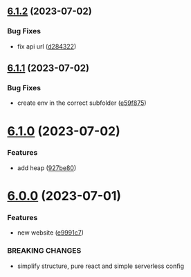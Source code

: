 ## [6.1.2](https://github.com/rfoel/rafaelfranco.com/compare/v6.1.1...v6.1.2) (2023-07-02)


### Bug Fixes

* fix api url ([d284322](https://github.com/rfoel/rafaelfranco.com/commit/d2843228d70b5f13890232f85d9cee07402f2cdf))

## [6.1.1](https://github.com/rfoel/rafaelfranco.com/compare/v6.1.0...v6.1.1) (2023-07-02)


### Bug Fixes

* create env in the correct subfolder ([e59f875](https://github.com/rfoel/rafaelfranco.com/commit/e59f87522b1eee2a89f8001af61efe0bdaec86d9))

# [6.1.0](https://github.com/rfoel/rafaelfranco.com/compare/v6.0.0...v6.1.0) (2023-07-02)


### Features

* add heap ([927be80](https://github.com/rfoel/rafaelfranco.com/commit/927be806b44056b86dfd01a600d4ee8a6df665d2))

# [6.0.0](https://github.com/rfoel/rafaelfranco.com/compare/v5.4.6...v6.0.0) (2023-07-01)


### Features

* new website ([e9991c7](https://github.com/rfoel/rafaelfranco.com/commit/e9991c7a99fc1d6b6c059c7af59eab1b6c0401fd))


### BREAKING CHANGES

* simplify structure, pure react and simple serverless config
